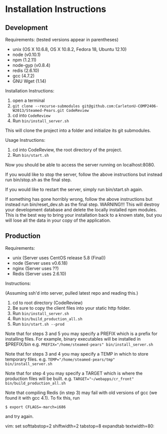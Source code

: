 Installation Instructions
=========================

Development
-----------

Requirements:
(tested versions appear in parentheses)

* unix (OS X 10.6.8, OS X 10.8.2, Fedora 18, Ubuntu 12.10)
* node (v0.10.1)
* npm (1.2.11)
* node-gyp (v0.8.4)
* redis (2.6.10)
* gcc (4.7.2)
* GNU Wget (1.14)


Installation Instructions:

1. open a terminal
2. `git clone --recurse-submodules git@github.com:CarletonU-COMP2406-W2013/Steamed-Pears.git CodeReview`
3. cd into `CodeReview`
4. Run `bin/install_server.sh`

This will clone the project into a folder and initialize its git submodules.


Usage Instructions:

1. cd into CodeReview, the root directory of the project.
2. Run `bin/start.sh` 

Now you should be able to access the server running on localhost:8080.

If you would like to stop the server, follow the above instructions
but instead run bin/stop.sh as the final step.

If you would like to restart the server, simply run bin/start.sh again.

If something has gone horribly wrong, follow the above instructions
but instead run bin/reset_dev.sh as the final step.  WARNING!!!  This
will destroy your development database and delete the locally
installed npm modules.  This is the best way to bring your
installation back to a known state, but you will lose all the data in
your copy of the application.


Production
----------

Requirements:

* unix (Server uses CentOS release 5.8 (Final))
* node (Server uses v0.6.18)
* nginx (Server uses ??)
* Redis (Server uses 2.6.10)


Instructions:

(Assuming ssh'd into server, pulled latest repo and reading this.)

1. cd to root directory (CodeReview)
2. Be sure to copy the client files into your static http folder.
3. Run `bin/install_server.sh`
4. Run `bin/build_production_all.sh`
5. Run `bin/start.sh --prod`

Note that for steps 3 and 5 you may specify a PREFIX which is a prefix
for installing files.  For example, binary executables will be
installed in $PREFIX/bin
  e.g.  `PREFIX="/home/steamed-pears" bin/install_server.sh`

Note that for steps 3 and 4 you may specify a TEMP in which to store
temporary files.
  e.g.  `TEMP="/home/steamed-pears/tmp" bin/install_server.sh`

Note that for step 4 you may specify a TARGET which is where the
production files will be built.
  e.g.  `TARGET="~/webapps/cr_front" bin/build_production_all.sh`

Note that compiling Redis (in step 3) may fail with old versions of gcc (we
found it with gcc 4.1). To fix this, run

    $ export CFLAGS=-march=i686

and try again.

vim: set softtabstop=2 shiftwidth=2 tabstop=8 expandtab textwidth=80:
